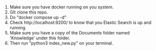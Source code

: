 1. Make sure you have docker running on you system.
2. GIt clone this repo.
3. Do "docker compose up -d"
4. Check http://localhost:9200/ to know that you Elastic Search is up and running.
5. Make sure you have a copy of the Documents folder named 'Knowledge' under this folder.
6. Then run "python3 index_new.py" on your terminal.
